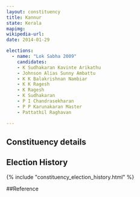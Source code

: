 ```yaml
---
layout: constituency
title: Kannur
state: Kerala
mapimg: 
wikipedia-url: 
date: 2014-01-29

elections: 
  - name: "Lok Sabha 2009"
    candidates: 
    - K Sudhakaran Kavinte Arikathu 
    - Johnson Alias Sunny Ambattu 
    - K K Balakrishnan Nambiar 
    - K K Ragesh 
    - K Ragesh 
    - K Sudhakaran 
    - P I Chandrasekharan 
    - P P Karunakaran Master 
    - Pattathil Raghavan 

---
```

## Constituency details


## Election History
{% include "constituency_election_history.html" %}

##Reference
